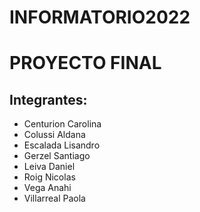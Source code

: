 # INFORMATORIO2022
# PROYECTO FINAL
## Integrantes:
- Centurion Carolina
- Colussi Aldana
- Escalada Lisandro
- Gerzel Santiago
- Leiva Daniel
- Roig Nicolas
- Vega Anahi
- Villarreal Paola
